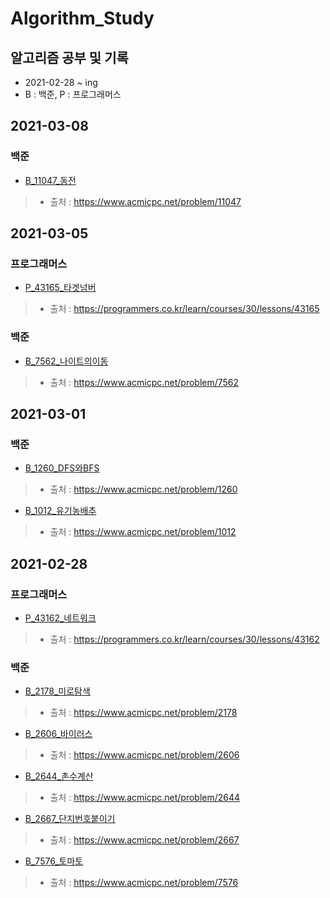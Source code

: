 # Algorithm_Study

## 알고리즘 공부 및 기록
* 2021-02-28 ~ ing
* B : 백준, P : 프로그래머스


## 2021-03-08
### 백준
* [B_11047_동전](./baekjoon/B_11047_동전.py)
> * 출처 : https://www.acmicpc.net/problem/11047


## 2021-03-05
### 프로그래머스
* [P_43165_타겟넘버](./programmers/P_43165_타겟넘버.py)
> * 출처 : https://programmers.co.kr/learn/courses/30/lessons/43165

### 백준
* [B_7562_나이트의이동](./baekjoon/B_7562_나이트의이동.py)
> * 출처 : https://www.acmicpc.net/problem/7562


## 2021-03-01
### 백준
* [B_1260_DFS와BFS](./baekjoon/B_1260_DFS와BFS.py)
> * 출처 : https://www.acmicpc.net/problem/1260

* [B_1012_유기농배추](./baekjoon/B_1012_유기농배추.py)
> * 출처 : https://www.acmicpc.net/problem/1012


## 2021-02-28
### 프로그래머스
* [P_43162_네트워크](./programmers/P_43162_네트워크.py)
> * 출처 : https://programmers.co.kr/learn/courses/30/lessons/43162

### 백준
* [B_2178_미로탐색](./baekjoon/B_2178_미로탐색.py)
> * 출처 : https://www.acmicpc.net/problem/2178

* [B_2606_바이러스](./baekjoon/B_2606_바이러스.py)
> * 출처 : https://www.acmicpc.net/problem/2606

* [B_2644_촌수계산](./baekjoon/B_2644_촌수계산.py)
> * 출처 : https://www.acmicpc.net/problem/2644

* [B_2667_단지번호붙이기](./baekjoon/B_2667_단지번호붙이기.py)
> * 출처 : https://www.acmicpc.net/problem/2667

* [B_7576_토마토](./baekjoon/B_7576_토마토.py)
> * 출처 : https://www.acmicpc.net/problem/7576
